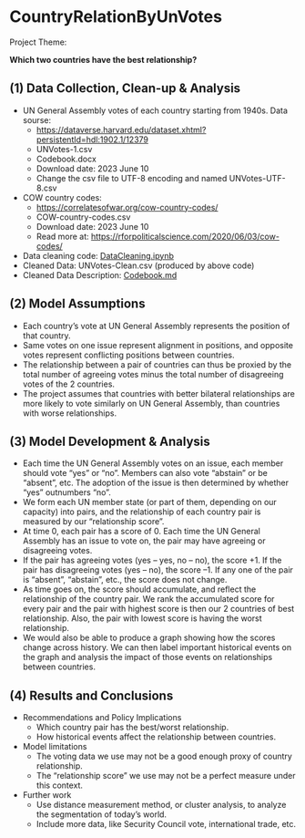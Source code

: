 # CountryRelationByUnVotes

Project Theme:  

**Which two countries have the best relationship?** 

## (1) Data Collection, Clean-up & Analysis 

 - UN General Assembly votes of each country starting from 1940s. Data sourse:  
   -  https://dataverse.harvard.edu/dataset.xhtml?persistentId=hdl:1902.1/12379
   -  UNVotes-1.csv
   -  Codebook.docx
   -  Download date: 2023 June 10
   -  Change the csv file to UTF-8 encoding and named UNVotes-UTF-8.csv
 - COW country codes:
   -  https://correlatesofwar.org/cow-country-codes/
   -  COW-country-codes.csv
   -  Download date: 2023 June 10
   -  Read more at: https://rforpoliticalscience.com/2020/06/03/cow-codes/
 - Data cleaning code: [DataCleaning.ipynb](https://github.com/LuckYuanZ/CountryRelationByUnVotes/blob/main/DataCleaning.ipynb)
 - Cleaned Data: UNVotes-Clean.csv (produced by above code)
 - Cleaned Data Description: [Codebook.md](https://github.com/LuckYuanZ/CountryRelationByUnVotes/blob/main/Codebook.md)

## (2) Model Assumptions 

 - Each country’s vote at UN General Assembly represents the position of that country. 
 - Same votes on one issue represent alignment in positions, and opposite votes represent conflicting positions between countries. 
 - The relationship between a pair of countries can thus be proxied by the total number of agreeing votes minus the total number of disagreeing votes of the 2 countries. 
 - The project assumes that countries with better bilateral relationships are more likely to vote similarly on UN General Assembly, than countries with worse relationships. 

## (3) Model Development & Analysis 

 - Each time the UN General Assembly votes on an issue, each member should vote “yes” or “no”. Members can also vote “abstain” or be “absent”, etc. The adoption of the issue is then determined by whether “yes” outnumbers “no”. 
 - We form each UN member state (or part of them, depending on our capacity) into pairs, and the relationship of each country pair is measured by our “relationship score”. 
 - At time 0, each pair has a score of 0. Each time the UN General Assembly has an issue to vote on, the pair may have agreeing or disagreeing votes. 
 - If the pair has agreeing votes (yes – yes, no – no), the score +1. If the pair has disagreeing votes (yes – no), the score –1. If any one of the pair is “absent”, “abstain”, etc., the score does not change. 
 - As time goes on, the score should accumulate, and reflect the relationship of the country pair. We rank the accumulated score for every pair and the pair with highest score is then our 2 countries of best relationship. Also, the pair with lowest score is having the worst relationship. 
 - We would also be able to produce a graph showing how the scores change across history. We can then label important historical events on the graph and analysis the impact of those events on relationships between countries. 

## (4) Results and Conclusions 

 - Recommendations and Policy Implications 
    - Which country pair has the best/worst relationship. 
    - How historical events affect the relationship between countries. 
 - Model limitations 
   - The voting data we use may not be a good enough proxy of country relationship. 
   - The “relationship score” we use may not be a perfect measure under this context. 
 - Further work 
   - Use distance measurement method, or cluster analysis, to analyze the segmentation of today’s world. 
   - Include more data, like Security Council vote, international trade, etc. 

